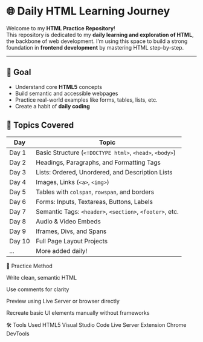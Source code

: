 # 🌐 Daily HTML Learning Journey

Welcome to my **HTML Practice Repository**!  
This repository is dedicated to my **daily learning and exploration of HTML**, the backbone of web development. I’m using this space to build a strong foundation in **frontend development** by mastering HTML step-by-step.

---

## 🎯 Goal

- Understand core **HTML5** concepts
- Build semantic and accessible webpages
- Practice real-world examples like forms, tables, lists, etc.
- Create a habit of **daily coding**

## 📅 Topics Covered

| Day | Topic |
|-----|-------|
| Day 1 | Basic Structure (`<!DOCTYPE html>`, `<head>`, `<body>`) |
| Day 2 | Headings, Paragraphs, and Formatting Tags |
| Day 3 | Lists: Ordered, Unordered, and Description Lists |
| Day 4 | Images, Links (`<a>`, `<img>`) |
| Day 5 | Tables with `colspan`, `rowspan`, and borders |
| Day 6 | Forms: Inputs, Textareas, Buttons, Labels |
| Day 7 | Semantic Tags: `<header>`, `<section>`, `<footer>`, etc. |
| Day 8 | Audio & Video Embeds |
| Day 9 | Iframes, Divs, and Spans |
| Day 10 | Full Page Layout Projects |
| ... | More added daily! |

🧠 Practice Method

Write clean, semantic HTML

Use comments for clarity

Preview using Live Server or browser directly

Recreate basic UI elements manually without frameworks

🛠️ Tools Used
HTML5
Visual Studio Code
Live Server Extension
Chrome DevTools
